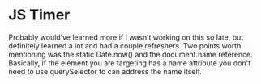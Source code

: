 # JS Timer
Probably would’ve learned more if I wasn’t working on this so late, but definitely learned a lot and had a couple refreshers. Two points worth mentioning was the static Date.now() and the document.name reference. Basically, if the element you are targeting has a name attribute you don't need to use querySelector to can address the name itself.